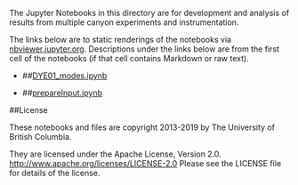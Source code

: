 The Jupyter Notebooks in this directory are for development and analysis of 
results from multiple canyon experiments and instrumentation.

The links below are to static renderings of the notebooks via
[nbviewer.jupyter.org](http://nbviewer.jupyter.org/).
Descriptions under the links below are from the first cell of the notebooks
(if that cell contains Markdown or raw text).

* ##[DYE01_modes.ipynb](http://nbviewer.jupyter.org/urls/bitbucket.org/canyonsubc/multipleCanyons/raw/tip/lab/Conduino/notebooks/DYE01_modes.ipynb)  
    
* ##[prepareInput.ipynb](http://nbviewer.jupyter.org/urls/bitbucket.org/canyonsubc/multipleCanyons/raw/tip/lab/Conduino/notebooks/prepareInput.ipynb)  
    

##License

These notebooks and files are copyright 2013-2019
by The University of British Columbia.

They are licensed under the Apache License, Version 2.0.
http://www.apache.org/licenses/LICENSE-2.0
Please see the LICENSE file for details of the license.
